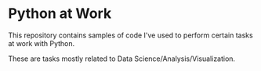 # Python at Work

This repository contains samples of code I've used to perform certain tasks at work with Python.

These are tasks mostly related to Data Science/Analysis/Visualization.
